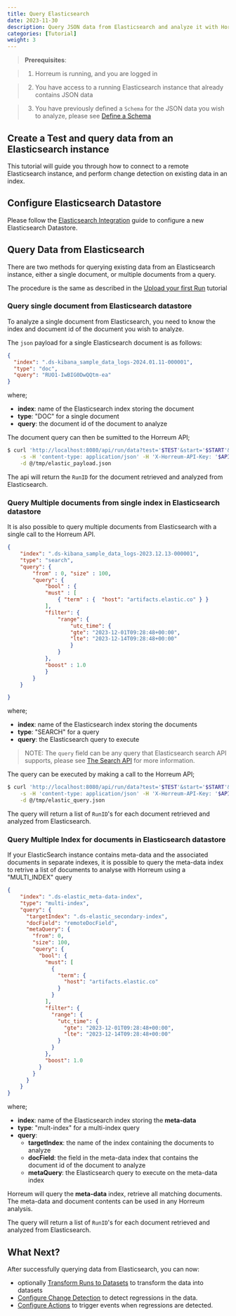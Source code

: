 ```yaml
---
title: Query Elasticsearch 
date: 2023-11-30
description: Query JSON data from Elasticsearch and analyze it with Horreum
categories: [Tutorial]
weight: 3
---
```


> **Prerequisites**: 

> 1. Horreum is running, and you are logged in

> 2. You have access to a running Elasticsearch instance that already contains JSON data

> 3. You have previously defined a `Schema` for the JSON data you wish to analyze, please see [Define a Schema](/docs/tasks/define-schema-and-views/) 

## Create a Test and query data from an Elasticsearch instance

This tutorial will guide you through how to connect to a remote Elasticsearch instance, and perform change detection on existing data in an index.

## Configure Elasticsearch Datastore

Please follow the [Elasticsearch Integration](/docs/integrations/elasticsearch/) guide to configure a new Elasticsearch Datastore. 

## Query Data from Elasticsearch

There are two methods for querying existing data from an Elasticsearch instance, either a single document, or multiple documents from a query.

The procedure is the same as described in the [Upload your first Run](/docs/tutorials/create-test-run/) tutorial

### Query single document from Elasticsearch datastore

To analyze a single document from Elasticsearch, you need to know the index and document id of the document you wish to analyze.

The `json` payload for a single Elasticsearch document is as follows:

```json
{
  "index": ".ds-kibana_sample_data_logs-2024.01.11-000001",
  "type": "doc",
  "query": "RUO1-IwBIG0DwQQtm-ea"
}
```

where;

- **index**: name of the Elasticsearch index storing the document
- **type**: "DOC" for a single document
- **query**: the document id of the document to analyze

The document query can then be sumitted to the Horreum API;

```bash 
$ curl 'http://localhost:8080/api/run/data?test='$TEST'&start='$START'&stop='$STOP'&owner='$OWNER'&access='$ACCESS \
    -s -H 'content-type: application/json' -H 'X-Horreum-API-Key: '$API_KEY \
    -d @/tmp/elastic_payload.json
```

The api will return the `RunID` for the document retrieved and analyzed from Elasticsearch. 

### Query Multiple documents from single index in Elasticsearch datastore

It is also possible to query multiple documents from Elasticsearch with a single call to the Horreum API.

```json
{ 
    "index": ".ds-kibana_sample_data_logs-2023.12.13-000001",
    "type": "search",
    "query": {
        "from" : 0, "size" : 100,
        "query": {
            "bool" : {
            "must" : [
                { "term" : {  "host": "artifacts.elastic.co" } }
            ],
            "filter": {
                "range": {
                    "utc_time": {
                    "gte": "2023-12-01T09:28:48+00:00",
                    "lte": "2023-12-14T09:28:48+00:00"
                    }
                }
            },
            "boost" : 1.0
            }
        }
    }

}
```

where;

- **index**: name of the Elasticsearch index storing the documents
- **type**: "SEARCH" for a query
- **query**: the Elasticsearch query to execute

> NOTE: The `query` field can be any query that Elasticsearch search API supports, please see [The Search API](https://www.elastic.co/guide/en/elasticsearch/reference/current/search-your-data.html) for more information. 

The query can be executed by making a call to the Horreum API;

```bash
$ curl 'http://localhost:8080/api/run/data?test='$TEST'&start='$START'&stop='$STOP'&owner='$OWNER'&access='$ACCESS \
    -s -H 'content-type: application/json' -H 'X-Horreum-API-Key: '$API_KEY \
    -d @/tmp/elastic_query.json
```

The query will return a list of `RunID`'s for each document retrieved and analyzed from Elasticsearch.

### Query Multiple Index for documents in Elasticsearch datastore

If your ElasticSearch instance contains meta-data and the associated documents in separate indexes, it is possible to query the meta-data index to retrive a list of documents to analyse with Horreum using a "MULTI_INDEX" query

```json
{ 
    "index": ".ds-elastic_meta-data-index",
    "type": "multi-index",
    "query": {
      "targetIndex": ".ds-elastic_secondary-index",
      "docField": "remoteDocField",
      "metaQuery": {
        "from": 0,
        "size": 100,
        "query": {
          "bool": {
            "must": [
              {
                "term": {
                  "host": "artifacts.elastic.co"
                }
              }
            ],
            "filter": {
              "range": {
                "utc_time": {
                  "gte": "2023-12-01T09:28:48+00:00",
                  "lte": "2023-12-14T09:28:48+00:00"
                }
              }
            },
            "boost": 1.0
          }
        }
      }
    }
}
```

where;

- **index**: name of the Elasticsearch index storing the **meta-data**
- **type**: "mult-index" for a multi-index query
- **query**: 
  - **targetIndex**: the name of the index containing the documents to analyze
  - **docField**: the field in the meta-data index that contains the document id of the document to analyze
  - **metaQuery**: the Elasticsearch query to execute on the meta-data index

Horreum will query the **meta-data** index, retrieve all matching documents. The meta-data and document contents can be used in any Horreum analysis. 

The query will return a list of `RunID`'s for each document retrieved and analyzed from Elasticsearch.

## What Next?

After successfully querying data from Elasticsearch, you can now:
- optionally [Transform Runs to Datasets](/docs/tasks/trasnform-runs-to-datasets/) to transform the data into datasets
- [Configure Change Detection](/docs/tasks/configure-change-detection/) to detect regressions in the data.
- [Configure Actions](/docs/tasks/configure-actions/) to trigger events when regressions are detected.